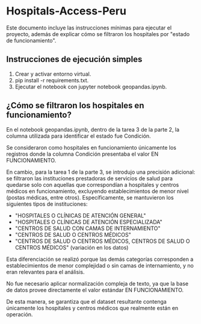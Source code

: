 # Hospitals-Access-Peru

Este documento incluye las instrucciones mínimas para ejecutar el proyecto, además de explicar cómo se filtraron los hospitales por "estado de funcionamiento".

## Instrucciones de ejecución simples 
1. Crear y activar entorno virtual.
2. pip install -r requirements.txt.
3. Ejecutar el notebook con jupyter notebook geopandas.ipynb.

## ¿Cómo se filtraron los hospitales en funcionamiento?

En el notebook geopandas.ipynb, dentro de la tarea 3 de la parte 2, la columna utilizada para identificar el estado fue Condición.

Se consideraron como hospitales en funcionamiento únicamente los registros donde la columna Condición presentaba el valor EN FUNCIONAMIENTO.

En cambio, para la tarea 1 de la parte 3, se introdujo una precisión adicional: se filtraron las instituciones prestadoras de servicios de salud para quedarse solo con aquellas que correspondían a hospitales y centros médicos en funcionamiento, excluyendo establecimientos de menor nivel (postas médicas, entre otros). Específicamente, se mantuvieron los siguientes tipos de instituciones:

- "HOSPITALES O CLÍNICAS DE ATENCIÓN GENERAL"
- "HOSPITALES O CLÍNICAS DE ATENCIÓN ESPECIALIZADA"
- "CENTROS DE SALUD CON CAMAS DE INTERNAMIENTO"
- "CENTROS DE SALUD O CENTROS MÉDICOS"
- "CENTROS DE SALUD O CENTROS MÉDICOS, CENTROS DE SALUD O CENTROS MÉDICOS" (variación en los datos)

Esta diferenciación se realizó porque las demás categorías corresponden a establecimientos de menor complejidad o sin camas de internamiento, y no eran relevantes para el análisis.

No fue necesario aplicar normalización compleja de texto, ya que la base de datos provee directamente el valor estándar EN FUNCIONAMIENTO.

De esta manera, se garantiza que el dataset resultante contenga únicamente los hospitales y centros médicos que realmente están en operación.
